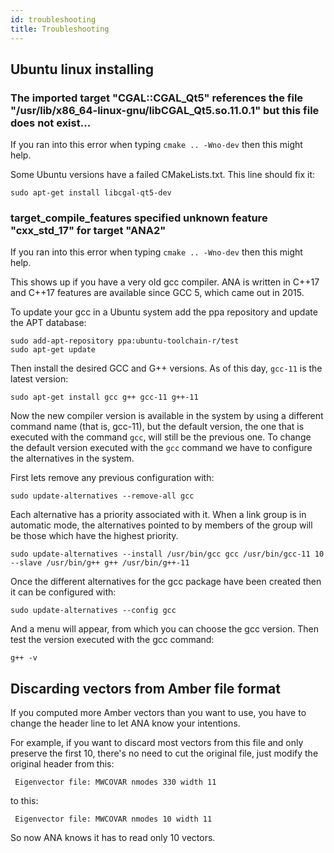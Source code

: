 ```yaml
---
id: troubleshooting
title: Troubleshooting
---
```


## Ubuntu linux installing

### The imported target "CGAL::CGAL_Qt5" references the file "/usr/lib/x86_64-linux-gnu/libCGAL_Qt5.so.11.0.1" but this file does not exist...

If you ran into this error when typing `cmake .. -Wno-dev` then this might help.

Some Ubuntu versions have a failed CMakeLists.txt. This line should fix it:

```
sudo apt-get install libcgal-qt5-dev
```

### target_compile_features specified unknown feature "cxx_std_17" for target "ANA2"

If you ran into this error when typing `cmake .. -Wno-dev` then this might help.

This shows up if you have a very old gcc compiler. ANA is written in C++17 and C++17 features are available since GCC 5,
which came out in 2015.

To update your gcc in a Ubuntu system add the ppa repository and update the APT database:
```
sudo add-apt-repository ppa:ubuntu-toolchain-r/test
sudo apt-get update
```

Then install the desired GCC and G++ versions. As of this day, `gcc-11` is the latest version:

```
sudo apt-get install gcc g++ gcc-11 g++-11
```

Now the new compiler version is available in the system by using a different command name (that is, gcc-11), but the default version,
the one that is executed with the command `gcc`, will still be the previous one. To change the default version executed with the `gcc`
command we have to configure the alternatives in the system.

First lets remove any previous configuration with:

```
sudo update-alternatives --remove-all gcc
```

Each alternative has a priority associated with it. When a link group is in automatic mode, the alternatives pointed to by members
of the group will be those which have the highest priority.

```
sudo update-alternatives --install /usr/bin/gcc gcc /usr/bin/gcc-11 10 --slave /usr/bin/g++ g++ /usr/bin/g++-11
```

Once the different alternatives for the gcc package have been created then it can be configured with:

```
sudo update-alternatives --config gcc
```

And a menu will appear, from which you can choose the gcc version.
Then test the version executed with the gcc command:

```
g++ -v
```

## Discarding vectors from Amber file format

If you computed more Amber vectors than you want to use, you have to change the header line to let ANA know your intentions.

For example, if you want to discard most vectors from this file and only preserve the first 10, there's no need
to cut the original file, just modify the original header from this:

```
 Eigenvector file: MWCOVAR nmodes 330 width 11
```

to this:

```
 Eigenvector file: MWCOVAR nmodes 10 width 11
```

So now ANA knows it has to read only 10 vectors.
